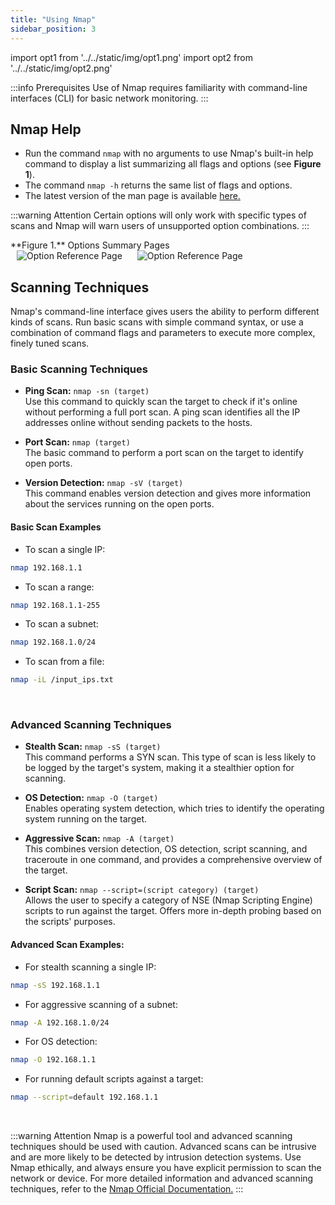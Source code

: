 ```yaml
---
title: "Using Nmap"
sidebar_position: 3
---
```


import opt1 from '../../static/img/opt1.png'
import opt2 from '../../static/img/opt2.png'

:::info Prerequisites
Use of Nmap requires familiarity with command-line interfaces (CLI) for basic network monitoring.
:::

## Nmap Help

- Run the command `nmap` with no arguments to use Nmap's built-in help command to display a list summarizing all flags and options (see **Figure 1**).
- The command `nmap -h` returns the same list of flags and options.
- The latest version of the man page is available [here.](https://svn.nmap.org/nmap/docs/nmap.usage.txt)

:::warning Attention
Certain options will only work with specific types of scans and Nmap will warn users of unsupported option combinations.
:::

<p>
<figcaption>**Figure 1.** Options Summary Pages</figcaption>
<img src={opt1} alt='Option Reference Page' style={{width: 415.8}} hspace='10' />
<img src={opt2} alt='Option Reference Page' style={{width: 400}} hspace='10' />
</p>

## Scanning Techniques

Nmap's command-line interface gives users the ability to perform different kinds of scans. Run basic scans with simple command syntax, or use a combination of command flags and parameters to execute more complex, finely tuned scans.

### Basic Scanning Techniques

- **Ping Scan:** `nmap -sn (target)`  
  Use this command to quickly scan the target to check if it's online without performing a full port scan. A ping scan identifies all the IP addresses online without sending packets to the hosts.

- **Port Scan:** `nmap (target)`  
  The basic command to perform a port scan on the target to identify open ports.

- **Version Detection:** `nmap -sV (target)`  
  This command enables version detection and gives more information about the services running on the open ports.

#### Basic Scan Examples

- To scan a single IP:

```bash
nmap 192.168.1.1
```

- To scan a range:

```bash
nmap 192.168.1.1-255
```

- To scan a subnet:

```bash
nmap 192.168.1.0/24
```

- To scan from a file:

```bash
nmap -iL /input_ips.txt
```

&nbsp;

### Advanced Scanning Techniques

- **Stealth Scan:** `nmap -sS (target)`  
  This command performs a SYN scan. This type of scan is less likely to be logged by the target's system, making it a stealthier option for scanning.

- **OS Detection:** `nmap -O (target)`  
  Enables operating system detection, which tries to identify the operating system running on the target.

- **Aggressive Scan:** `nmap -A (target)`  
  This combines version detection, OS detection, script scanning, and traceroute in one command, and provides a comprehensive overview of the target.

- **Script Scan:** `nmap --script=(script category) (target)`  
  Allows the user to specify a category of NSE (Nmap Scripting Engine) scripts to run against the target. Offers more in-depth probing based on the scripts' purposes.

#### Advanced Scan Examples:

- For stealth scanning a single IP:

```bash
nmap -sS 192.168.1.1
```

- For aggressive scanning of a subnet:

```bash
nmap -A 192.168.1.0/24
```

- For OS detection:

```bash
nmap -O 192.168.1.1
```

- For running default scripts against a target:

```bash
nmap --script=default 192.168.1.1
```

&nbsp;

:::warning Attention
Nmap is a powerful tool and advanced scanning techniques should be used with caution. Advanced scans can be intrusive and are more likely to be detected by intrusion detection systems. Use Nmap ethically, and always ensure you have explicit permission to scan the network or device. For more detailed information and advanced scanning techniques, refer to the [Nmap Official Documentation.](https://nmap.org/docs.html)
:::

